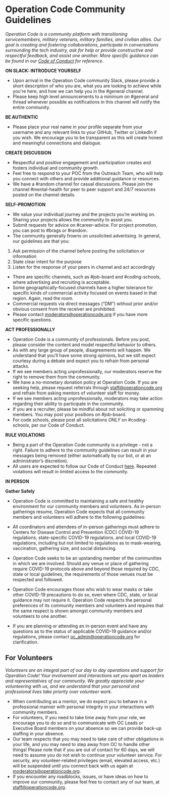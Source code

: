 # Operation Code Community Guidelines

*Operation Code is a community platform with transitioning servicemembers, military veterans, military families, and civilian allies. Our goal is creating and fostering collaborations, participate in conversations surrounding the tech industry, ask for help or provide constructive and respectful feedback, and assist one another. More specific guidance can be found in our [Code of Conduct](https://github.com/OperationCode/operationcode_docs/blob/master/community/code_of_conduct.md) for reference.*

**ON SLACK: INTRODUCE YOURSELF**
* Upon arrival in the Operation Code community Slack, please provide a short description of who you are, what you are looking to achieve while you're here, and how we can help you in the #general channel. 
* Please keep high level announcements to a minimum on #general and thread whenever possible as notifications in this channel will notify the entire community. 

**BE AUTHENTIC**
* Please place your real name in your profile separate from your username and any relevant links to your GitHub, Twitter or LinkedIn if you wish. We encourage you to be transparent as this will create honest and meaningful connections and dialogue.

**CREATE DISCUSSION**
* Respectful and positive engagement and participation creates and fosters individual and community growth.
* Feel free to respond to your POC from the Outreach Team, who will help you connect with others and provide additional guidance or resources.
* We have a #random channel for casual discussions. Please join the channel #mental-health for peer to peer support and 24/7 resources posted on the channel details.

**SELF-PROMOTION**
* We value your individual journey and the projects you’re working on. Sharing your projects allows the community to assist you.
* Submit requests for advice on #career-advice. For project promotion, you can post to #brags or #random.
* The community generally frowns on unsolicited advertising. In general, our guidelines are that you:
1. Ask permission of the channel before posting the solicitation or information
2. State clear intent for the purpose
3. Listen for the response of your peers in channel and act accordingly
* There are specific channels, such as #job-board and #coding-schools, where advertising and recruiting is acceptable.
* Some geographically-focused channels have a higher tolerance for specific kinds of commercial activity focused on events based in that region. Again, read the room.
* Commercial requests via direct messages (“DM”) without prior and/or obvious consent from the receiver are prohibited.
* Please contact moderators@operationcode.org if you have more specific questions.

**ACT PROFESSIONALLY**
* Operation Code is a community of professionals. Before you post, please consider the content and model respectful behavior to others.
* As with any large group of people, disagreements will happen. We understand that you’ll have some strong opinions, but we still expect courtesy during a debate and expect you to refrain from personal attacks.
* If we see members acting unprofessionally, our moderators reserve the right to remove them from the community.
* We have a no-monetary donation policy at Operation Code. If you are seeking help, please request referrals through staff@operationcode.org and refrain from asking mentors of volunteer staff for money.
* If we see members acting unprofessionally, moderators may take action regarding their ability to participate in the community.
* If you are a recruiter, please be mindful about not soliciting or spamming members. You may post your positions on #job-board.
* For code schools, please post all solicitations *ONLY* on #coding-schools, per our Code of Conduct.

**RULE VIOLATIONS**
* Being a part of the Operation Code community is a privilege - not a right. Failure to adhere to the community guidelines can result in your messages being removed (either automatically by our bot, or at an administrator’s discretion).
* All users are expected to follow our Code of Conduct [here](https://github.com/OperationCode/operationcode_docs/blob/master/community/code_of_conduct.md). Repeated violations will result in limited access to the community.

**IN PERSON**

**Gather Safely**
* Operation Code is committed to maintaining a safe and healthy environment for our community members and volunteers. As in-person gatherings resume, Operation Code expects that all community members and volunteers will adhere to the following guidelines:

* All coordinators and attendees of in-person gatherings must adhere to Centers for Disease Control and Prevention (CDC) COVID-19 regulations, state-specific COVID-19 regulations, and local COVID-19 regulations, including but not limited to regulations as to mask-wearing, vaccination, gathering size, and social distancing.
* Operation Code seeks to be an upstanding member of the communities in which we are involved. Should any venue or place of gathering require COVID-19 protocols above and beyond those required by CDC, state or local guidelines, the requirements of those venues must be respected and followed.
* Operation Code encourages those who wish to wear masks or take other COVID-19 precautions to do so, even where CDC, state, or local guidance may not require it. Operation Code respects the personal preferences of its community members and volunteers and requires that the same respect is shown amongst community members and volunteers to one another.
* If you are planning or attending an in-person event and have any questions as to the status of applicable COVID-19 guidance and/or regulations, please contact oc_admin@operationcode.org for clarification.

## For Volunteers
*Volunteers are an integral part of our day to day operations and support for Operation Code! Your involvement and interactions set you apart as leaders and representatives of our community. We greatly appreciate your volunteering with us, and we understand that your personal and professional lives take priority over volunteer work.*

* When contributing as a mentor, we do expect you to behave in a professional manner with personal integrity in your interactions with community members.
* For volunteers, if you need to take time away from your role, we encourage you to do so and to communicate with OC Leads or Executive Board members on your absence so we can provide back-up staffing in your absence.
* Our team respects that you may need to take care of other obligations in your life, and you may need to step away from OC to handle other things! Please note that if you are out of contact for 60 days, we will need to assume you do not wish to continue your volunteer service. For security, any volunteer-related privileges (email, elevated access, etc.) will be suspended until you connect back with us again at moderators@operationcode.org.
* If you encounter any roadblocks, issues, or have ideas on how to improve our community, please feel free to contact any of our team, at staff@operationcode.org.
